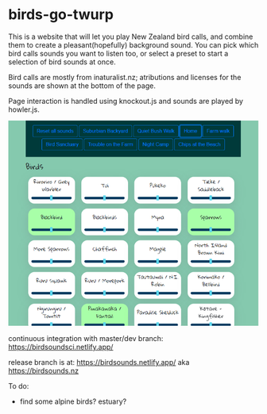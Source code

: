 # birds-go-twurp
This is a website that will let you play New Zealand bird calls, and combine them to create a pleasant(hopefully) background sound. You can pick which bird calls sounds you want to listen too, or select a preset to start a selection of bird sounds at once.

Bird calls are mostly from inaturalist.nz; atributions and licenses for the sounds are shown at the bottom of the page.

Page interaction is handled using knockout.js and sounds are played by howler.js.

![Example 1](images/example01.png "Image of UI")

continuous integration with master/dev branch: https://birdsoundsci.netlify.app/

release branch is at: https://birdsounds.netlify.app/ aka https://birdsounds.nz

To do:

* find some alpine birds? estuary?

